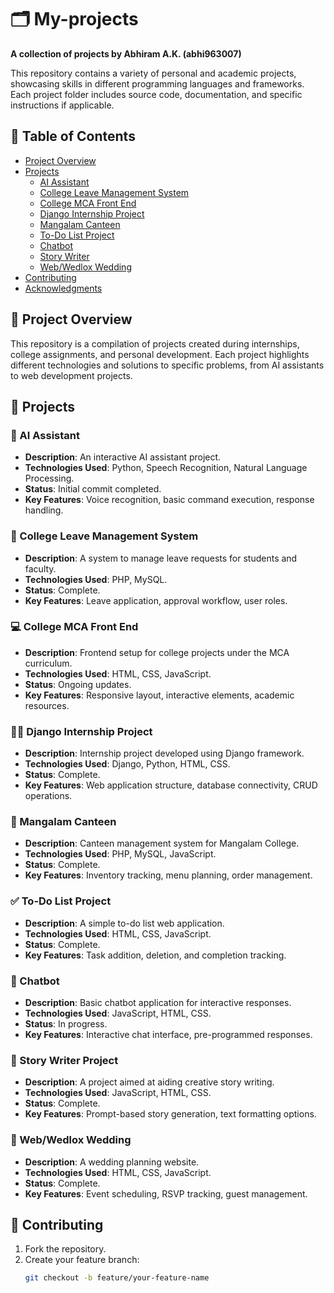 # 🗂️ My-projects

**A collection of projects by Abhiram A.K. (abhi963007)**

This repository contains a variety of personal and academic projects, showcasing skills in different programming languages and frameworks. Each project folder includes source code, documentation, and specific instructions if applicable.

## 📑 Table of Contents
- [Project Overview](#project-overview)
- [Projects](#projects)
  - [AI Assistant](#ai-assistant)
  - [College Leave Management System](#college-leave-management-system)
  - [College MCA Front End](#college-mca-front-end)
  - [Django Internship Project](#django-internship-project)
  - [Mangalam Canteen](#mangalam-canteen)
  - [To-Do List Project](#to-do-list-project)
  - [Chatbot](#chatbot)
  - [Story Writer](#story-writer)
  - [Web/Wedlox Wedding](#webwedlox-wedding)
- [Contributing](#contributing)
- [Acknowledgments](#acknowledgments)

## 📖 Project Overview

This repository is a compilation of projects created during internships, college assignments, and personal development. Each project highlights different technologies and solutions to specific problems, from AI assistants to web development projects.

## 📂 Projects

### 🤖 AI Assistant
- **Description**: An interactive AI assistant project.
- **Technologies Used**: Python, Speech Recognition, Natural Language Processing.
- **Status**: Initial commit completed.
- **Key Features**: Voice recognition, basic command execution, response handling.

### 📝 College Leave Management System
- **Description**: A system to manage leave requests for students and faculty.
- **Technologies Used**: PHP, MySQL.
- **Status**: Complete.
- **Key Features**: Leave application, approval workflow, user roles.

### 💻 College MCA Front End
- **Description**: Frontend setup for college projects under the MCA curriculum.
- **Technologies Used**: HTML, CSS, JavaScript.
- **Status**: Ongoing updates.
- **Key Features**: Responsive layout, interactive elements, academic resources.

### 🧑‍💻 Django Internship Project
- **Description**: Internship project developed using Django framework.
- **Technologies Used**: Django, Python, HTML, CSS.
- **Status**: Complete.
- **Key Features**: Web application structure, database connectivity, CRUD operations.

### 🍲 Mangalam Canteen
- **Description**: Canteen management system for Mangalam College.
- **Technologies Used**: PHP, MySQL, JavaScript.
- **Status**: Complete.
- **Key Features**: Inventory tracking, menu planning, order management.

### ✅ To-Do List Project
- **Description**: A simple to-do list web application.
- **Technologies Used**: HTML, CSS, JavaScript.
- **Status**: Complete.
- **Key Features**: Task addition, deletion, and completion tracking.

### 💬 Chatbot
- **Description**: Basic chatbot application for interactive responses.
- **Technologies Used**: JavaScript, HTML, CSS.
- **Status**: In progress.
- **Key Features**: Interactive chat interface, pre-programmed responses.

### 📝 Story Writer Project
- **Description**: A project aimed at aiding creative story writing.
- **Technologies Used**: JavaScript, HTML, CSS.
- **Status**: Complete.
- **Key Features**: Prompt-based story generation, text formatting options.

### 💍 Web/Wedlox Wedding
- **Description**: A wedding planning website.
- **Technologies Used**: HTML, CSS, JavaScript.
- **Status**: Complete.
- **Key Features**: Event scheduling, RSVP tracking, guest management.

## 🤝 Contributing

1. Fork the repository.
2. Create your feature branch:
   ```bash
   git checkout -b feature/your-feature-name

